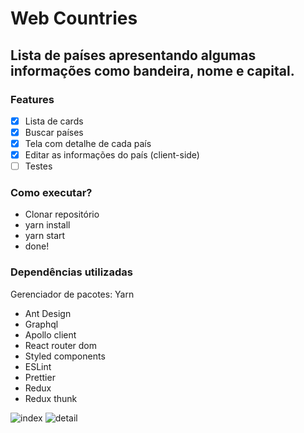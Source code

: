 # Web Countries 

## Lista de países apresentando algumas informações como bandeira, nome e capital.

### Features

- [x] Lista de cards
- [x] Buscar países
- [x] Tela com detalhe de cada país
- [x] Editar as informações do país (client-side)
- [ ] Testes

### Como executar?

- Clonar repositório
- yarn install
- yarn start
- done!


### Dependências utilizadas

Gerenciador de pacotes: Yarn

- Ant Design
- Graphql
- Apollo client
- React router dom
- Styled components
- ESLint
- Prettier
- Redux
- Redux thunk

![index](https://user-images.githubusercontent.com/37422938/112774566-7dd63980-9010-11eb-8152-41ef2bebbcf3.png)
![detail](https://user-images.githubusercontent.com/37422938/112774569-80389380-9010-11eb-9c37-f1ff04af6e07.png)
